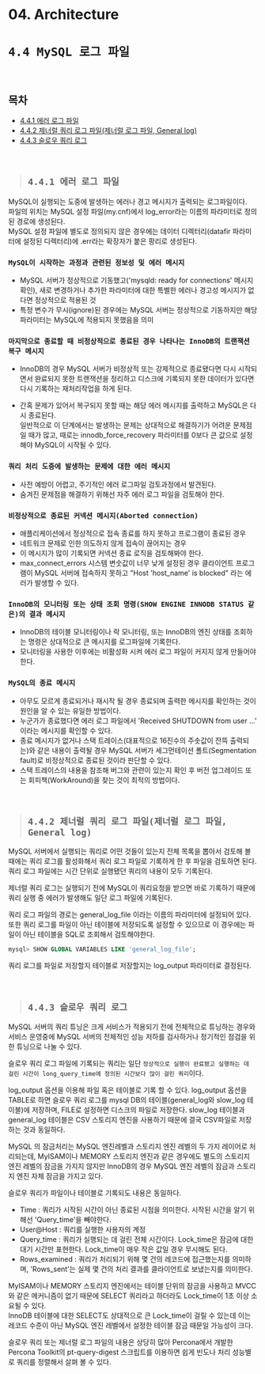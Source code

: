 # 04. Architecture

# **`4.4 MySQL 로그 파일`**

<br/>

## **목차**
- [4.4.1 에러 로그 파일](#1)
- [4.4.2 제너럴 쿼리 로그 파일(제너럴 로그 파일, General log)](#2)
- [4.4.3 슬로우 쿼리 로그](#3)

<br/>

> ## **`4.4.1 에러 로그 파일`**<a id="1"></a>
MySQL이 실행되는 도중에 발생하는 에러나 경고 메시지가 출력되는 로그파일이다.  
파일의 위치는 MySQL 설정 파일(my.cnf)에서 log_error라는 이름의 파라미터로 정의된 경로에 생성된다.  
MySQL 설정 파일에 별도로 정의되지 않은 경우에는 데이터 디렉터리(datafir 파라미터에 설정된 디렉터리)에 .err라는 확장자가 붙은 팡리로 생성된다.

### `MySQL이 시작하는 과정과 관련된 정보성 및 에러 메시지`
- MySQL 서버가 정상적으로 기동했고('mysqld: ready for connections' 메시지 확인), 새로 변경하거나 추가한 파라미터에 대한 특별한 에러나 경고성 메시지가 없다면 정상적으로 적용된 것
- 특정 변수가 무시(ignore)된 경우에는 MySQL 서버는 정상적으로 기동하지만 해당 파라미터는 MySQL에 적용되지 못했음을 의미

### `마지막으로 종료할 때 비정상적으로 종료된 경우 나타나는 InnoDB의 트랜잭션 복구 메시지`

- InnoDB의 경우 MySQL 서버가 비정상적 또는 강제적으로 종료됐다면 다시 시작되면서 완료되지 못한 트랜잭션을 정리하고 디스크에 기록되지 못한 데이터가 있다면 다시 기록하는 재처리작업을 하게 된다.

- 간혹 문제가 있어서 복구되지 못할 때는 해당 에러 메시지를 출력하고 MySQL은 다시 종료된다.  
일반적으로 이 단계에서는 발생하는 문제는 상대적으로 해결하기가 어려운 문제점일 때가 많고, 때로는 innodb_force_recovery 파라미터를 0보다 큰 값으로 설정해야 MySQL이 시작될 수 있다.

### `쿼리 처리 도중에 발생하는 문제에 대한 에러 메시지`
- 사전 예방이 어렵고, 주기적인 에러 로그파일 검토과정에서 발견된다.
- 숨겨진 문제점을 해결하기 위해선 자주 에러 로그 파일을 검토해야 한다.

### `비정상적으로 종료된 커넥션 메시지(Aborted connection)`
- 애플리케이션에서 정상적으로 접속 종료를 하지 못하고 프로그램이 종료된 경우
- 네트워크 문제로 인한 의도하지 않게 접속이 끊어지는 경우
- 이 메시지가 많이 기록되면 커넥션 종료 로직을 검토해봐야 한다.
- max_connect_errors 시스템 변숫값이 너무 낮게 설정된 경우 클라이언트 프로그램이 MySQL 서버에 접속하지 못하고 "Host 'host_name' is blocked" 라는 에러가 발생할 수 있다.

### `InnoDB의 모니터링 또는 상태 조회 명령(SHOW ENGINE INNODB STATUS 같은)의 결과 메시지`
- InnoDB의 테이블 모니터링이나 락 모니터링, 또는 InnoDB의 엔진 상태를 조회하는 명령은 상대적으로 큰 메시지를 로그파일에 기록한다.
- 모니터링을 사용한 이후에는 비활성화 시켜 에러 로그 파일이 커지지 않게 만들어야 한다.

### `MySQL의 종료 메시지`
- 아무도 모르게 종료되거나 재시작 될 경우 종료되며 출력한 메시지를 확인하는 것이 원인을 알 수 있는 유일한 방법이다.
- 누군가가 종료했다면 에러 로그 파일에서 'Received SHUTDOWN from user ...' 이라는 메시지를 확인할 수 있다.
- 종료 메시지가 없거나 스택 트레이스(대표적으로 16진수의 주솟값이 잔뜩 출력되는)와 같은 내용이 출력될 경우 MySQL 서버가 세그먼테이션 폴트(Segmentation fault)로 비정상적으로 종료된 것이라 판단할 수 있다.
- 스택 트레이스의 내용을 참조해 버그와 관련이 있는지 확인 후 버전 업그레이드 또는 회피책(WorkAround)을 찾는 것이 최적의 방법이다.

<br/>

> ## **`4.4.2 제너럴 쿼리 로그 파일(제너럴 로그 파일, General log)`**<a id="2"></a>
MySQL 서버에서 실행되는 쿼리로 어떤 것들이 있는지 전체 목록을 뽑아서 검토해 볼 때에는 쿼리 로그를 활성화해서 쿼리 로그 파일로 기록하게 한 후 파일을 검토하면 된다.  
쿼리 로그 파일에는 시간 단위로 실행됐던 쿼리의 내용이 모두 기록된다.

제너럴 쿼리 로그는 실행되기 전에 MySQL이 쿼리요청을 받으면 바로 기록하기 때문에 쿼리 실행 중 에러가 발생해도 일단 로그 파일에 기록된다.

쿼리 로그 파일의 경로는 general_log_file 이라는 이름의 파라미터에 설정되어 있다. 또한 쿼리 로그를 파일이 아닌 테이블에 저장되도록 설정할 수 있으므로 이 경우에는 파일이 아닌 테이블을 SQL로 조회해서 검토해야한다.
```SQL
mysql> SHOW GLOBAL VARIABLES LIKE 'general_log_file';
```

쿼리 로그를 파일로 저장할지 테이블로 저장할지는 log_output 파라미터로 결정된다.

<br/>

> ## **`4.4.3 슬로우 쿼리 로그`**<a id="3"></a>
MySQL 서버의 쿼리 튜닝은 크게 서비스가 적용되기 전에 전체적으로 튜닝하는 경우와 서비스 운영중에 MySQL 서버의 전체적인 성능 저하를 검사하거나 정기적인 점검을 위한 튜닝으로 나눌 수 있다.

슬로우 쿼리 로그 파일에 기록되는 쿼리는 일단 `정상적으로 실행이 완료됐고 실행하는 데 걸린 시간이 long_query_time에 정의된 시간보다 많이 걸린 쿼리`이다.

log_output 옵션을 이용해 파일 혹은 테이블로 기록 할 수 있다.
log_output 옵션을 TABLE로 하면 슬로우 쿼리 로그를 mysql DB의 테이블(general_log와 slow_log 테이블)에 저장하며, FILE로 설정하면 디스크의 파일로 저장한다.
slow_log 테이블과 general_log 테이블은 CSV 스토리지 엔진을 사용하기 때문에 결국 CSV파일로 저장하는 것과 동일하다.

MySQL 의 잠금처리는 MySQL 엔진레벨과 스토리지 엔진 레벨의 두 가지 레이어로 처리되는데, MyISAM이나 MEMORY 스토리지 엔진과 같은 경우에도 별도의 스토리지 엔진 레벨의 잠금을 가지지 않지만 InnoDB의 경우 MySQL 엔진 레벨의 잠금과 스토리지 엔진 자체 잠금을 가지고 있다.

슬로우 쿼리가 파일이나 테이블로 기록되도 내용은 동일하다.
- Time : 쿼리가 시작된 시간이 아닌 종료된 시점을 의미한다. 시작된 시간을 알기 위해선 'Query_time'을 빼야한다.
- User@Host : 쿼리를 실행한 사용자의 계정
- Query_time : 쿼리가 실행되는 데 걸린 전체 시간이다. Lock_time은 잠금에 대한 대기 시간만 표현한다. Lock_time이 매우 작은 값일 경우 무시해도 된다.
- Rows_examined : 쿼리가 처리되기 위해 몇 건의 레코드에 접근했는지를 의미하며, 'Rows_sent'는 실제 몇 건의 처리 결과를 클라이언트로 보냈는지를 의미한다.

MyISAM이나 MEMORY 스토리지 엔진에서는 테이블 단위의 잠금을 사용하고 MVCC와 같은 메커니즘이 없기 때문에 SELECT 쿼리라고 하더라도 Lock_time이 1초 이상 소요될 수 있다.  
InnoDB 테이블에 대한 SELECT도 상대적으로 큰 Lock_time이 걸릴 수 있는데 이는 레코드 수준이 아닌 MySQL 엔진 레벨에서 설정한 테이블 잠금 때문일 가능성이 크다.

슬로우 쿼리 또는 제너럴 로그 파일의 내용은 상당히 많아 Percona에서 개발한 Percona Toolkit의 pt-query-digest 스크립트를 이용하면 쉽게 빈도나 처리 성능별로 쿼리를 정렬해서 살펴 볼 수 있다.

